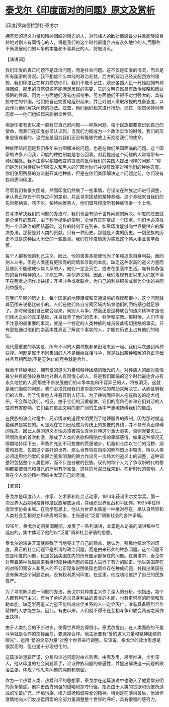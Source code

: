 # [泰戈尔《印度面对的问题》原文及赏析](https://www.vrrw.net/wx/14789.html)

[印度]罗宾德拉那特·泰戈尔

拥有爱的道义力量和精神团结的眼光的人，对异族人的敌对情感最少并且能够设身处地对别人有同情心的人，将是我们的这个时代最适合占有永久地位的人;而那些不断发展他们的斗争的本能和不容异己的人，将被消灭。

【演讲词】

我们印度的真正问题不是政治问题，而是社会问题。这不仅是印度的情况，而且是所有国家的情况。我不相信什么单纯的政治利益。西方的政治已经支配西方的理想，我们印度正在努力模仿你们，我们不能不记住，欧洲各国人民一开始就拥有种族团结，那里的自然资源不能满足居民的需要，它的文明自然具有政治侵略和商业侵略的性质。因为一方面他们没有内部纷争，另方面他们不得不对付强大的、具有掠夺性的邻国。他们把自己完善地组织起来，并且对别人采取敌视的戒备态度，以此作为他们解决问题的办法。过去，他们组织起来进行抢劫，现在，依然保持同样态度——他们组织起来剥削全世界。

但是印度有史以来一直有它自己的问题——种族问题。每个民族都要意识到自己的使命，而我们在印度必须认识到，当我们力图成为一个政治实体的时候，我们的形象是很难看的，这完全是因为我们还没有能够完成上天交给我们的使命。

种族团结问题是我们多年来力图解决的问题，也是在你们美国面临的问题。这个国家的许多人问我，印度的种姓制度是怎么回事。对我提出这个问题的人常常带有一种优越感。我不由得以稍加改变的提法向批评我们的美国人提出同样的问题：“你们是怎样对待红种印第安人和黑人的?”因为你们并没有改变对待他们的种姓态度。你们使用残暴的方法避开其他种族，但是在你们美国解决这个问题之前，你们没有权利质问印度。

尽管我们有很大困难，然而印度仍然做了一些事情，它设法在种族之间进行调整，承认真正存在于种族之间的差别，并且寻求团结的某种基础。这个基础来自我们的先哲那纳克、喀毕尔、柴特纳雅等人，他们倡导印度所有种族信奉一个上帝。

在寻求解决我们的问题的办法时，我们也会有助于世界问题的解决。印度的过去就是全世界的现在，由于科学提供的便利，全世界正在变成一个国家。你们也必须找到一个非政治的团结基础，这样的时刻正在到来。如果印度能够向世界提供它的解决办法，那将是对人类的贡献。只有一种历史，那就是人类的历史。一切民族的历史不过是这种巨大历史的一些篇章。我们在印度情愿为实现这个伟大事业含辛茹苦。

每个人都有他的利己主义。因此，他的兽类本能使他为了单纯追求自身利益，而同别人斗争。但是人类还有更崇高的同情和互助的本能。缺乏这种崇高的道义力量而且彼此不能结成伙伴关系的人，他们一定会灭亡，或者在堕落中生活。唯有具备强烈的合作精神的人，才能生存，并创造文明。因此，我们发现有史以来人们就不得不在两者之间作出抉择：互相斗争或者联合。为自己的利益服务或者为全体的共同利益服务。

在我们早期的历史上，每个国家的地理疆域和交通设施的规模都很小，这个问题就其范围来说是比较小的。人们在他们各自分离区域内培育他们的团结感也就足够了。那时候他们自己联合起来，同别人斗争。然而正是这种联合的道义精神才是他们伟大之处的真正基础，并且抚育了他们的艺术、科学和宗教。那时候，人们不得不注意的最重要的事实，就是一个特定的人类种族的成员彼此密切接触的事实。只有那些通过他们的崇高本性真正了解这个事实的人，才能在历史上占有他们的地位。

现代最重要的事实是，所有不同的人类种族都亲密地来到一起。我们两次遇到两种抉择。问题是属于不同集团的人不是继续互相斗争，就是找出某种和解的真正基础并且互相帮助;不是无休止的竞争就是合作。

我毫不怀疑地说，拥有爱的道义力量和精神团结的眼光的人，对异族人的敌对感情最少并且能够设身处地对别人有同情心的人，将是我们面临的这个时代最适合占有永久地位的人;而那些不断发展他们的斗争本能和不容异己的人，将被消灭。这就是我们面临的问题，我们必须凭借我们更崇高的本性的帮助来解决它，从而证明我们的人性。为了伤害他人并避开别人打击、为了挣钱而把别人拖在后边的庞大组织，不会帮助我们。相反，由于它们的沉重躯体，它们的高昂代价和它们对活的人性的有害影响，它们会在更高文明的更广阔的生活中严重地妨碍我们的自由。

在民族的演变过程中，兄弟情谊的道德文明受到了地理疆界的限制，因为那时候这些疆界是实在的。可是现在它们已经成为传统上的想像的界线，并不具有真正障碍的性质。因此人类的道义本性必须极端认真地对待这个重大事实，否则就要灭亡。环境改变的首次刺激，酿成了人类的贪欲和残酷仇恨的卑鄙感情。如果这种情况无限期地持续下去，军备扩充到不可想像的荒唐地步，机器和仓库以它们的污秽、烟雾和丑恶，包围这个美好的世界，那么世界将在自杀的熊熊烈火中毁灭。所以人类必须运用他的爱的全部力量和明澈的眼力作出另一次伟大的道义上的调整，这种调整将包括整个人类世界，而不只是分散的民族。现代的每个人为了争取新时代的黎明都要使自己和自己的环境有所准备，这样的号召已经来到。在新时代的黎明，人将在全人类的精神团结中发现自己的灵魂。



【鉴赏】

泰戈尔是印度诗人、作家、艺术家和社会活动家。1913年获诺贝尔文学奖。第一次世界大战期间投身印度民族解放运动，并组织世界反战和平团体。1925年任印度哲学协会主席。在哲学思想上，他认为世界本质是一种绝对存在，承认自然界和人类社会互相对立和矛盾的现象，主张通过“泛爱”调和社会的各种矛盾。

1916年，泰戈尔访问美国期间，发表了一系列演讲，本篇是从访美的演讲稿中节选出的，集中体现了他的以“泛爱”调和社会矛盾的思想。

泰戈尔的演讲开篇就直截了当地亮出了自己的观点，他认为，殖民地统治下的印度，真正的社会问题不是所谓的政治问题，而是由来已久的种族问题。这个问题不仅是印度的问题，也是包括美国在内的所有国家都存在的问题。在演讲中，泰戈尔对带着某种优越感来看待印度种族问题的美国人进行了有力的回击。他以美国存在的对待印第安人和黑人的不公正现象说明美国也同样存在种族问题，并指出美国在没有解决这个问题之前，没有权利质问印度。在这里，他成功地维护了自己的民族尊严。

为了寻求解决这一问题的办法，泰戈尔对种族主义作了深入的分析。他指出，每个人都有利己主义，有为了单纯追求自身利益的兽类的本能，也有更崇高的同情和互助本能。缺乏崇高道义力量不能结成伙伴关系的人一定会灭亡，唯有具备强烈合作精神的人才能生存。因此，有史以来，人们就不得不在互相斗争和联合两者之间作出抉择。

由于人类社会的不断进步，使得世界将变得很小。泰戈尔提出，在人类面临的不是斗争就是合作的抉择面前，要选择合作。他主张要有“爱的道义力量和精神团结的眼光”，运用“爱的全部力量”对整个世界进行调整。应该说，泰戈尔的政治思想是很崇高的，但也是十分理想化的。

这篇演讲逻辑严谨，分析和论述问题时由点到面，由表及里，层层推进，步步深入。他从印度的社会问题着手，论证种族问题的普遍性，并提出解决这一问题的政治主张，体现了他思考问题的深刻和周密。

作为一个热爱人类、热爱和平的思想家，泰戈尔在这篇演讲中也融入了他爱憎分明的真挚情感。他抨击西方列强的侵略和掠夺行径，指责由于人类的贪欲和仇恨所造成的军备扩充、环境污染，竭力颂扬和倡导爱的精神。特别是在演讲最后，他满怀激情地向人们发出运用爱的全部力量调整整个世界的呼吁，具有很强的感召力。

